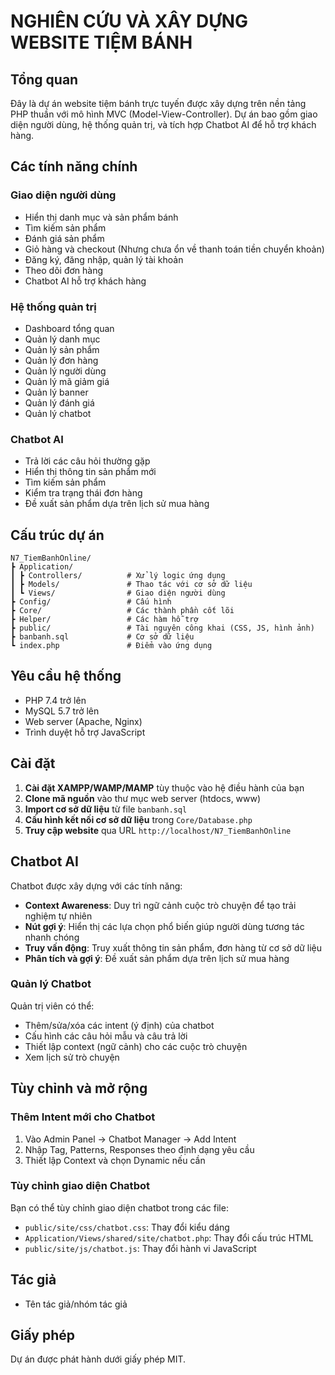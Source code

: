 # NGHIÊN CỨU VÀ XÂY DỰNG WEBSITE TIỆM BÁNH

## Tổng quan

Đây là dự án website tiệm bánh trực tuyến được xây dựng trên nền tảng PHP thuần với mô hình MVC (Model-View-Controller). Dự án bao gồm giao diện người dùng, hệ thống quản trị, và tích hợp Chatbot AI để hỗ trợ khách hàng.

## Các tính năng chính

### Giao diện người dùng
- Hiển thị danh mục và sản phẩm bánh
- Tìm kiếm sản phẩm
- Đánh giá sản phẩm
- Giỏ hàng và checkout (Nhưng chưa ổn về thanh toán tiền chuyển khoản)
- Đăng ký, đăng nhập, quản lý tài khoản
- Theo dõi đơn hàng
- Chatbot AI hỗ trợ khách hàng

### Hệ thống quản trị
- Dashboard tổng quan
- Quản lý danh mục
- Quản lý sản phẩm
- Quản lý đơn hàng
- Quản lý người dùng
- Quản lý mã giảm giá
- Quản lý banner
- Quản lý đánh giá
- Quản lý chatbot

### Chatbot AI
- Trả lời các câu hỏi thường gặp
- Hiển thị thông tin sản phẩm mới
- Tìm kiếm sản phẩm
- Kiểm tra trạng thái đơn hàng
- Đề xuất sản phẩm dựa trên lịch sử mua hàng

## Cấu trúc dự án

```
N7_TiemBanhOnline/
┣ Application/
┃ ┣ Controllers/          # Xử lý logic ứng dụng
┃ ┣ Models/               # Thao tác với cơ sở dữ liệu
┃ ┗ Views/                # Giao diện người dùng
┣ Config/                 # Cấu hình
┣ Core/                   # Các thành phần cốt lõi
┣ Helper/                 # Các hàm hỗ trợ
┣ public/                 # Tài nguyên công khai (CSS, JS, hình ảnh)
┣ banbanh.sql             # Cơ sở dữ liệu
┗ index.php               # Điểm vào ứng dụng
```

## Yêu cầu hệ thống

- PHP 7.4 trở lên
- MySQL 5.7 trở lên
- Web server (Apache, Nginx)
- Trình duyệt hỗ trợ JavaScript

## Cài đặt

1. **Cài đặt XAMPP/WAMP/MAMP** tùy thuộc vào hệ điều hành của bạn
2. **Clone mã nguồn** vào thư mục web server (htdocs, www)
3. **Import cơ sở dữ liệu** từ file `banbanh.sql`
4. **Cấu hình kết nối cơ sở dữ liệu** trong `Core/Database.php`
5. **Truy cập website** qua URL `http://localhost/N7_TiemBanhOnline`

## Chatbot AI

Chatbot được xây dựng với các tính năng:

- **Context Awareness**: Duy trì ngữ cảnh cuộc trò chuyện để tạo trải nghiệm tự nhiên
- **Nút gợi ý**: Hiển thị các lựa chọn phổ biến giúp người dùng tương tác nhanh chóng
- **Truy vấn động**: Truy xuất thông tin sản phẩm, đơn hàng từ cơ sở dữ liệu
- **Phân tích và gợi ý**: Đề xuất sản phẩm dựa trên lịch sử mua hàng

### Quản lý Chatbot

Quản trị viên có thể:
- Thêm/sửa/xóa các intent (ý định) của chatbot
- Cấu hình các câu hỏi mẫu và câu trả lời
- Thiết lập context (ngữ cảnh) cho các cuộc trò chuyện
- Xem lịch sử trò chuyện

## Tùy chỉnh và mở rộng

### Thêm Intent mới cho Chatbot

1. Vào Admin Panel -> Chatbot Manager -> Add Intent
2. Nhập Tag, Patterns, Responses theo định dạng yêu cầu
3. Thiết lập Context và chọn Dynamic nếu cần

### Tùy chỉnh giao diện Chatbot

Bạn có thể tùy chỉnh giao diện chatbot trong các file:
- `public/site/css/chatbot.css`: Thay đổi kiểu dáng
- `Application/Views/shared/site/chatbot.php`: Thay đổi cấu trúc HTML
- `public/site/js/chatbot.js`: Thay đổi hành vi JavaScript

## Tác giả

- Tên tác giả/nhóm tác giả

## Giấy phép

Dự án được phát hành dưới giấy phép MIT.
